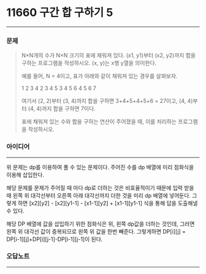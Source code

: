 # 11660 구간 합 구하기 5
------------
### 문제

>N×N개의 수가 N×N 크기의 표에 채워져 있다. (x1, y1)부터 (x2, y2)까지 합을 구하는 프로그램을 작성하시오. (x, y)는 x행 y열을 의미한다.
>
>예를 들어, N = 4이고, 표가 아래와 같이 채워져 있는 경우를 살펴보자.
>
>1	2	3	4
>2	3	4	5
>3	4	5	6
>4	5	6	7
>
>여기서 (2, 2)부터 (3, 4)까지 합을 구하면 3+4+5+4+5+6 = 27이고, (4, 4)부터 (4, 4)까지 합을 구하면 7이다.
>
>표에 채워져 있는 수와 합을 구하는 연산이 주어졌을 때, 이를 처리하는 프로그램을 작성하시오.

### 아이디어
----------
위 문제는 dp를 이용하여 풀 수 있는 문제이다.
주어진 수를 dp 배열에 미리 점화식을 이용해 삽입한다.

해당 문제를 문제가 주어질 때 마다 dp로 더하는 것은 비효율적이기 때문에 입력 받을 때 왼쪽 위 대각선부터 오른쪽 아래 대각선까지 더한 것을 미리 dp 배열에 넣어둔다.
그렇게 하면 [x2][y2] - [x2][y1-1] - [x1-1][y2] + [x1-1][y1-1] 식을 통해 답을 도출해낼 수 있다.

해당 DP 배열에 값을 삽입하기 위한 점화식은 위, 왼쪽 dp값을 더하는 것인데, 그러면 왼쪽 위 대각선 값이 중복되므로 왼쪽 위 값을 한번 빼준다.
그렇게하면 DP[i][j] = DP[i-1][j]+DP[i][j-1]-DP[i-1][j-1]이 된다.

### 오답노트
----------

